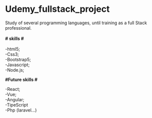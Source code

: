 # Udemy_fullstack_project
 Study of several programming languages, until training as a full Stack professional.
 <br>
 <br>
<strong> # skills # </strong> 
<br>
 <br>
 -html5;
 <br>
 -Css3;
 <br>
 -Bootstrap5;
 <br>
 -Javascript;
 <br>
 -Node.js;

 <strong> #Future skills # </strong> 
<br>

 -React;
 <br>
 -Vue;
 <br>
 -Angular;
 <br>
 -TipeScript
 <br>
 -Php (laravel...)
 <br>
